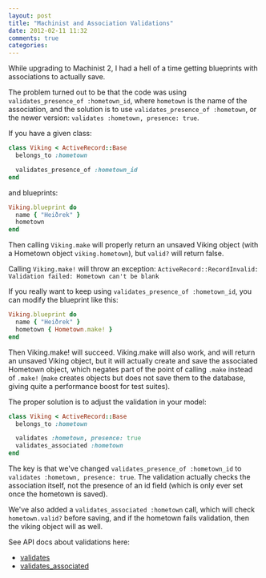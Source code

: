 ```yaml
---
layout: post
title: "Machinist and Association Validations"
date: 2012-02-11 11:32
comments: true
categories:
---
```


While upgrading to Machinist 2, I had a hell of a time getting blueprints with associations to actually save.

The problem turned out to be that the code was using `validates_presence_of :hometown_id`, where `hometown` is the name of the association, and the solution is to use `validates_presence_of :hometown`, or the newer version: `validates :hometown, presence: true`.

If you have a given class:

``` ruby
class Viking < ActiveRecord::Base
  belongs_to :hometown

  validates_presence_of :hometown_id
end
```

and blueprints:
``` ruby
Viking.blueprint do
  name { "Heiðrek" }
  hometown
end
```

Then calling `Viking.make` will properly return an unsaved Viking object (with a Hometown object `viking.hometown`), but `valid?` will return false.

Calling `Viking.make!` will throw an exception: `ActiveRecord::RecordInvalid: Validation failed: Hometown can't be blank`

If you really want to keep using `validates_presence_of :hometown_id`, you can modify the blueprint like this:
``` ruby
Viking.blueprint do
  name { "Heiðrek" }
  hometown { Hometown.make! }
end
```

Then Viking.make! will succeed. Viking.make will also work, and will return an unsaved Viking object, but it will actually create and save the associated Hometown object, which negates part of the point of calling `.make` instead of `.make!` (`make` creates objects but does not save them to the database, giving quite a performance boost for test suites).

The proper solution is to adjust the validation in your model:

``` ruby
class Viking < ActiveRecord::Base
  belongs_to :hometown

  validates :hometown, presence: true
  validates_associated :hometown
end
```

The key is that we've changed `validates_presence_of :hometown_id` to `validates :hometown, presence: true`. The validation actually checks the association itself, not the presence of an id field (which is only ever set once the hometown is saved).

We've also added a `validates_associated :hometown` call, which will check `hometown.valid?` before saving, and if the hometown fails validation, then the viking object will as well.

See API docs about validations here:

 * [validates](http://api.rubyonrails.org/classes/ActiveModel/Validations/ClassMethods.html#method-i-validates)
 * [validates_associated](http://api.rubyonrails.org/classes/ActiveRecord/Validations/ClassMethods.html#method-i-validates_associated)
